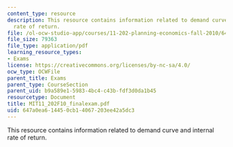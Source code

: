 ```yaml
---
content_type: resource
description: This resource contains information related to demand curve and internal
  rate of return.
file: /ol-ocw-studio-app/courses/11-202-planning-economics-fall-2010/647a0ea614450cb14067203ee42a5dc3_MIT11_202F10_finalexam.pdf
file_size: 79363
file_type: application/pdf
learning_resource_types:
- Exams
license: https://creativecommons.org/licenses/by-nc-sa/4.0/
ocw_type: OCWFile
parent_title: Exams
parent_type: CourseSection
parent_uid: b9a589e1-5983-4bc4-c43b-fdf3d0da1b45
resourcetype: Document
title: MIT11_202F10_finalexam.pdf
uid: 647a0ea6-1445-0cb1-4067-203ee42a5dc3
---
```

This resource contains information related to demand curve and internal rate of return.